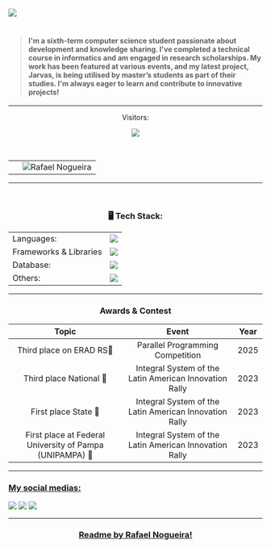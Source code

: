    
<div style="display: flex; justify-content: space-between;">
  <h1 align="center">
    <a href="https://git.io/typing-svg">
      <img src="https://readme-typing-svg.herokuapp.com/?lines=Hi+There!+👋;I+am+Rafael+Nogueira😊!;&center=true&size=25">
    </a>
  </h1>
</div>

>#### I'm a sixth-term computer science student passionate about development and knowledge sharing. I've completed a technical course in informatics and am engaged in research scholarships. My work has been featured at various events, and my latest project, Jarvas, is being utilised by master’s students as part of their studies. I'm always eager to learn and contribute to innovative projects!
<hr>

<p align="center">Visitors:</p>
<p align="center"><img align="center"src="https://profile-counter.glitch.me/RafaelNogueiXD/count.svg"/></p>
<div align="center"><br>
   <table>
      <tr>
         <td>
           <img align="center" style="margin-left: 20" src="https://github-readme-stats.vercel.app/api/top-langs/?username=RafaelNogueiraXD&theme=dark&show_icons=true&hide_border=false&layout=compact" alt="Rafael Nogueira" /> 
         </td>
<!--          <td>
 <img align="center" src="https://github-readme-streak-stats.herokuapp.com/?user=RafaelNogueiraXD&theme=dark&hide_border=false" alt="Rafael Nogueira" />
         </td> -->
      </tr>
   </table>
</div>
<hr>
<div align="center" style="display: inline_block"><br>

<table>
   <tr>
       <h3 align="center">🖥️ Tech Stack: </h3>
   </tr>
   <tr>
      <td>Languages: </td>
      <td><img src="https://skillicons.dev/icons?i=js,py,php,c,cpp,go,java"/></td>
   </tr>
   <tr>
      <td>Frameworks & Libraries</td>
      <td><img src="https://skillicons.dev/icons?i=react,nextjs,materialui,flask,fastapi,express,sass,bootstrap,tailwind,jquery"/></td>
   </tr>
   <tr>
      <td>Database:</td>
      <td><img src="https://skillicons.dev/icons?i=sqlite,postgres,mysql"/></td>
   </tr>
   <tr>
      <td>Others: </td>
      <td><img src="https://skillicons.dev/icons?i=docker,figma,html,css,discord,gmail,git,github,npm"/></td>
   </tr>
</table>
</div>
<hr>
<div align="center">
<h3>Awards & Contest</h3>

| Topic | Event | Year |
| :---: | :---: | :---: |
| Third place on ERAD RS🥉 | Parallel Programming Competition | 2025 |
| Third place National 🥉 | Integral System of the Latin American Innovation Rally | 2023 |
| First place State 🥇 | Integral System of the Latin American Innovation Rally | 2023 |
| First place at Federal University of Pampa (UNIPAMPA) 🥇 | Integral System of the Latin American Innovation Rally | 2023 |
   
</div>

<hr>
<h3 align="left">
    <p><u> My social medias: </u></p>
</h3>
<div> 
  <a href="https://www.instagram.com/rafaelnogrd/" target="_blank"><img src="https://img.shields.io/badge/-Instagram-%23E4405F?style=for-the-badge&logo=instagram&logoColor=white" target="_blank"></a>
 <a href="https://www.linkedin.com/in/rafael-nogueira-rodrigues-3a669320a/" target="_blank"><img src="https://img.shields.io/badge/-linkedln-%23E4405F?style=for-the-badge&logo=linkedlin" target="_blank"></a> 
  <a href = "mailto:poeumenb@gmail.com"><img src="https://img.shields.io/badge/-Gmail-%23333?style=for-the-badge&logo=gmail&logoColor=white" target="_blank"></a>
</div>
</div>
<hr>
<h3 align="center">
    <p><u> Readme by Rafael Nogueira! </u></p>
</h3>
